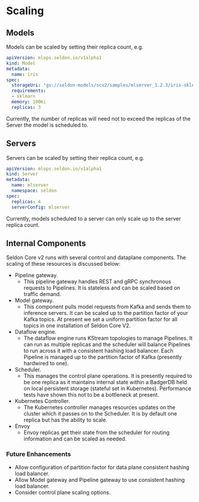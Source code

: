 # Scaling

## Models

Models can be scaled by setting their replica count, e.g.

```yaml
apiVersion: mlops.seldon.io/v1alpha1
kind: Model
metadata:
  name: iris
spec:
  storageUri: "gs://seldon-models/scv2/samples/mlserver_1.2.3/iris-sklearn"
  requirements:
  - sklearn
  memory: 100Ki
  replicas: 3
```

Currently, the number of replicas will need not to exceed the replicas of the Server the
model is scheduled to.

## Servers

Servers can be scaled by setting their replica count, e.g.

```yaml
apiVersion: mlops.seldon.io/v1alpha1
kind: Server
metadata:
  name: mlserver
  namespace: seldon
spec:
  replicas: 4
  serverConfig: mlserver
```

Currently, models scheduled to a server can only scale up to the server replica count.

## Internal Components

Seldon Core v2 runs with several control and dataplane components. The scaling of these resources
is discussed below:

- Pipeline gateway.
  - This pipeline gateway handles REST and gRPC synchronous requests to Pipelines. It is stateless
  and can be scaled based on traffic demand.
- Model gateway.
  - This component pulls model requests from Kafka and sends them to inference servers. It can be
  scaled up to the partition factor of your Kafka topics. At present we set a uniform partition factor
  for all topics in one installation of Seldon Core V2.
- Dataflow engine.
  - The dataflow engine runs KStream topologies to manage Pipelines. It can run as multiple replicas
  and the scheduler will balance Pipelines to run across it with a consistent hashing load balancer.
  Each Pipeline is managed up to the partition factor of Kafka (presently hardwired to one).
- Scheduler.
  - This manages the control plane operations. It is presently required to be one replica as it maintains
  internal state within a BadgerDB held on local persistent storage (stateful set in Kubernetes). Performance
  tests have shown this not to be a bottleneck at present.
- Kubernetes Controller.
  - The Kubernetes controller manages resources updates on the cluster which it passes on to the Scheduler.
  It is by default one replica but has the ability to scale.
- Envoy
  - Envoy replicas get their state from the scheduler for routing information and can be scaled as needed.


### Future Enhancements

* Allow configuration of partition factor for data plane consistent hashing load balancer.
* Allow Model gateway and Pipeline gateway to use consistent hashing load balancer.
* Consider control plane scaling options.
